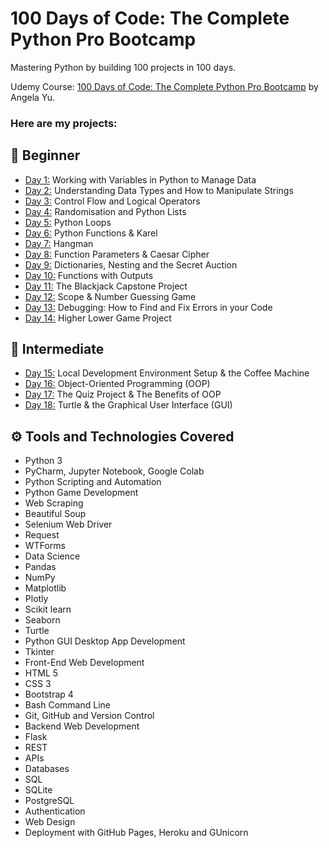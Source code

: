 # 100 Days of Code: The Complete Python Pro Bootcamp

Mastering Python by building 100 projects in 100 days. 

Udemy Course: [100 Days of Code: The Complete Python Pro Bootcamp](https://www.udemy.com/course/100-days-of-code/?couponCode=ST15MT31224) by Angela Yu.

### Here are my projects:

## 🔰 Beginner 
- [Day 1:](https://github.com/moraeseduarda/100-days-of-code-python/tree/main/day01) Working with Variables in Python to Manage Data
- [Day 2:](https://github.com/moraeseduarda/100-days-of-code-python/tree/main/day02) Understanding Data Types and How to Manipulate Strings
- [Day 3:](https://github.com/moraeseduarda/100-days-of-code-python/tree/main/day03) Control Flow and Logical Operators
- [Day 4:](https://github.com/moraeseduarda/100-days-of-code-python/tree/main/day04) Randomisation and Python Lists
- [Day 5:](https://github.com/moraeseduarda/100-days-of-code-python/tree/main/day05) Python Loops
- [Day 6:](https://github.com/moraeseduarda/100-days-of-code-python/tree/main/day06) Python Functions & Karel
- [Day 7:](https://github.com/moraeseduarda/100-days-of-code-python/tree/main/day07) Hangman
- [Day 8:](https://github.com/moraeseduarda/100-days-of-code-python/tree/main/day08) Function Parameters & Caesar Cipher
- [Day 9:](https://github.com/moraeseduarda/100-days-of-code-python/tree/main/day09) Dictionaries, Nesting and the Secret Auction
- [Day 10:](https://github.com/moraeseduarda/100-days-of-code-python/tree/main/day10) Functions with Outputs
- [Day 11:](https://github.com/moraeseduarda/100-days-of-code-python/tree/main/day11) The Blackjack Capstone Project
- [Day 12:](https://github.com/moraeseduarda/100-days-of-code-python/tree/main/day12) Scope & Number Guessing Game
- [Day 13:](https://github.com/moraeseduarda/100-days-of-code-python/tree/main/day13) Debugging: How to Find and Fix Errors in your Code
- [Day 14:](https://github.com/moraeseduarda/100-days-of-code-python/tree/main/day14) Higher Lower Game Project

## 🚩 Intermediate
- [Day 15:](https://github.com/moraeseduarda/100-days-of-code-python/tree/main/day15) Local Development Environment Setup & the Coffee Machine
- [Day 16:](https://github.com/moraeseduarda/100-days-of-code-python/tree/main/day16) Object-Oriented Programming (OOP)
- [Day 17:](https://github.com/moraeseduarda/100-days-of-code-python/tree/main/day17) The Quiz Project & The Benefits of OOP
- [Day 18:](https://github.com/moraeseduarda/100-days-of-code-python/tree/main/day18) Turtle & the Graphical User Interface (GUI)

[//]: # (- [Day 19:]&#40;https://github.com/moraeseduarda/100-days-of-code-python/tree/main/day19&#41; Instances, State and Higher Order Functions)

[//]: # (- [Day 20:]&#40;https://github.com/moraeseduarda/100-days-of-code-python/tree/main/day20&#41; Build the Snake Game Part 1: Animation & Coordinates)

[//]: # (- [Day 21:]&#40;https://github.com/moraeseduarda/100-days-of-code-python/tree/main/day21&#41; Build the Snake Game Part 2: Inheritance & List Slicing)

[//]: # (- [Day 22:]&#40;https://github.com/moraeseduarda/100-days-of-code-python/tree/main/day22&#41; Build Pong: The Famous Arcade Game)

[//]: # (- [Day 23:]&#40;https://github.com/moraeseduarda/100-days-of-code-python/tree/main/day23&#41; The Turtle Crossing Capstone Project)

[//]: # (- [Day 24:]&#40;https://github.com/moraeseduarda/100-days-of-code-python/tree/main/day24&#41; Files, Directories and Paths)

[//]: # (- [Day 25:]&#40;https://github.com/moraeseduarda/100-days-of-code-python/tree/main/day25&#41; Working with CSV Data and the Pandas Library)

[//]: # (- [Day 26:]&#40;https://github.com/moraeseduarda/100-days-of-code-python/tree/main/day26&#41; List Comprehension and the Nato Alphabet)

[//]: # (- [Day 27:]&#40;https://github.com/moraeseduarda/100-days-of-code-python/tree/main/day27&#41; Tkinter, *args, **kwargs and Creating GUI Programs)

[//]: # (- [Day 28:]&#40;https://github.com/moraeseduarda/100-days-of-code-python/tree/main/day28&#41; Tkinter, Dynamic Typing and the Pomodoro GUI Application)

[//]: # (- [Day 29:]&#40;https://github.com/moraeseduarda/100-days-of-code-python/tree/main/day29&#41; Building a Password Manager GUI App with Tkinter)

[//]: # (- [Day 30:]&#40;https://github.com/moraeseduarda/100-days-of-code-python/tree/main/day30&#41; Errors, Exceptions and JSON Data: Improving the Password Manager)

[//]: # (- [Day 31:]&#40;https://github.com/moraeseduarda/100-days-of-code-python/tree/main/day31&#41; Flash Card App Capstone Project)

[//]: # ()
[//]: # (## 🤖 Intermediate+)

[//]: # (- [Day 32:]&#40;https://github.com/moraeseduarda/100-days-of-code-python/tree/main/day32&#41; Send Email &#40;smtplib&#41; & Manage Dates &#40;datetime&#41; - Automated Birthday Wisher)

[//]: # (- [Day 33:]&#40;https://github.com/moraeseduarda/100-days-of-code-python/tree/main/day33&#41; API Endpoints & API Parameters - ISS Overhead Notifier)

[//]: # (- [Day 34:]&#40;https://github.com/moraeseduarda/100-days-of-code-python/tree/main/day34&#41; API Practice - Creating a GUI Quiz App)

[//]: # (- [Day 35:]&#40;https://github.com/moraeseduarda/100-days-of-code-python/tree/main/day35&#41; Keys, Authentication & Environment Variables - Telegram Rain Notifier)

[//]: # (- [Day 36:]&#40;https://github.com/moraeseduarda/100-days-of-code-python/tree/main/day36&#41; Stock Trading News Alert Project)

[//]: # (- [Day 37:]&#40;https://github.com/moraeseduarda/100-days-of-code-python/tree/main/day37&#41; Habit Tracking Project: API Post Requests & Headers)

[//]: # (- [Day 38:]&#40;https://github.com/moraeseduarda/100-days-of-code-python/tree/main/day38&#41; Workout Tracking Using Google Sheets)

[//]: # (- [Day 39:]&#40;https://github.com/moraeseduarda/100-days-of-code-python/tree/main/day39&#41; Capstone Part 1: Flight Deal Finder)

[//]: # (- [Day 40:]&#40;https://github.com/moraeseduarda/100-days-of-code-python/tree/main/day40&#41; Capstone Part 2: Flight Club)

[//]: # (- [Day 41:]&#40;https://github.com/moraeseduarda/100-days-of-code-python/tree/main/day41&#41; Introduction to HTML)

[//]: # (- [Day 42:]&#40;https://github.com/moraeseduarda/100-days-of-code-python/tree/main/day42&#41; Intermediate HTML)

[//]: # (- [Day 43:]&#40;https://github.com/moraeseduarda/100-days-of-code-python/tree/main/day43&#41; Introduction to CSS)

[//]: # (- [Day 44:]&#40;https://github.com/moraeseduarda/100-days-of-code-python/tree/main/day44&#41; Intermediate CSS)

[//]: # (- [Day 45:]&#40;https://github.com/moraeseduarda/100-days-of-code-python/tree/main/day45&#41; Web Scraping with Beautiful Soup)

[//]: # (- [Day 46:]&#40;https://github.com/moraeseduarda/100-days-of-code-python/tree/main/day46&#41; Create a Spotify Playlist Using The Musical Time Machine)

[//]: # (- [Day 47:]&#40;https://github.com/moraeseduarda/100-days-of-code-python/tree/main/day47&#41; Create an Automated Amazon Price Tracker)

[//]: # (- [Day 48:]&#40;https://github.com/moraeseduarda/100-days-of-code-python/tree/main/day48&#41; Selenium Webdriver Browser and Game Playing Bot)

[//]: # (- [Day 49:]&#40;https://github.com/moraeseduarda/100-days-of-code-python/tree/main/day49&#41; Automating Job Applications on LinkedIn)

[//]: # (- [Day 50:]&#40;https://github.com/moraeseduarda/100-days-of-code-python/tree/main/day50&#41; Auto Tinder Swiping Bot)

[//]: # (- [Day 51:]&#40;https://github.com/moraeseduarda/100-days-of-code-python/tree/main/day51&#41; Internet Speed Twitter Complaint Bot)

[//]: # (- [Day 52:]&#40;https://github.com/moraeseduarda/100-days-of-code-python/tree/main/day52&#41; Instagram Follower Bot)

[//]: # (- [Day 53:]&#40;https://github.com/moraeseduarda/100-days-of-code-python/tree/main/day53&#41; Web Scraping Capstone - Data Entry Job Automation)

[//]: # (- [Day 54:]&#40;https://github.com/moraeseduarda/100-days-of-code-python/tree/main/day54&#41; Introduction to Web Development with Flask)

[//]: # (- [Day 55:]&#40;https://github.com/moraeseduarda/100-days-of-code-python/tree/main/day55&#41; HTML & URL Parsing in Flask and the Higher Lower Game)

[//]: # (- [Day 56:]&#40;https://github.com/moraeseduarda/100-days-of-code-python/tree/main/day56&#41; Rendering HTML/Static Files and Using Website Templates)

[//]: # (- [Day 57:]&#40;https://github.com/moraeseduarda/100-days-of-code-python/tree/main/day57&#41; Templating with Jinja in Flask Applications)

[//]: # (- [Day 58:]&#40;https://github.com/moraeseduarda/100-days-of-code-python/tree/main/day58&#41; Web Foundation Boostrap)

[//]: # ()
[//]: # (## 🎯 Advanced)

[//]: # (- [Day 59:]&#40;https://github.com/moraeseduarda/100-days-of-code-python/tree/main/day59&#41; Blog Capstone Project Part 2 - Adding Styling)

[//]: # (- [Day 60:]&#40;https://github.com/moraeseduarda/100-days-of-code-python/tree/main/day60&#41; Make POST Requests with Flask and HTML Forms)

[//]: # (- [Day 61:]&#40;https://github.com/moraeseduarda/100-days-of-code-python/tree/main/day61&#41; Building Advanced Forms with Flask-WTForms)

[//]: # (- [Day 62:]&#40;https://github.com/moraeseduarda/100-days-of-code-python/tree/main/day62&#41; Flask, WTForms, Bootstrap, and CSV - Coffee & Wifi Project)

[//]: # (- [Day 63:]&#40;https://github.com/moraeseduarda/100-days-of-code-python/tree/main/day63&#41; Databases and with SQLite and SQLAlchemy)

[//]: # (- [Day 64:]&#40;https://github.com/moraeseduarda/100-days-of-code-python/tree/main/day64&#41; My Top 10 Movies Website)

[//]: # (- [Day 65:]&#40;https://github.com/moraeseduarda/100-days-of-code-python/tree/main/day65&#41; How to Create a Website That People Will Love)

[//]: # (- [Day 66:]&#40;https://github.com/moraeseduarda/100-days-of-code-python/tree/main/day66&#41; Building Your Own API with RESTful Routing)

[//]: # (- [Day 67:]&#40;https://github.com/moraeseduarda/100-days-of-code-python/tree/main/day67&#41; Blog Capstone Project Part 3 - RESTful Routing)

[//]: # (- [Day 68:]&#40;https://github.com/moraeseduarda/100-days-of-code-python/tree/main/day68&#41; Authentication with Flask)

[//]: # (- [Day 69:]&#40;https://github.com/moraeseduarda/100-days-of-code-python/tree/main/day69&#41; Blog Capstone Project Part 4 - Adding Users)

[//]: # (- [Day 70:]&#40;https://github.com/moraeseduarda/100-days-of-code-python/tree/main/day70&#41; Deploying Your Web Application with Heroku)

[//]: # (- [Day 71:]&#40;https://github.com/moraeseduarda/100-days-of-code-python/tree/main/day71&#41; Data Exploration with Pandas: College Major vs. Your Salary)

[//]: # (- [Day 72:]&#40;https://github.com/moraeseduarda/100-days-of-code-python/tree/main/day72&#41; Data Visualisation with Matplotlib: Programming Languages)

[//]: # (- [Day 73:]&#40;https://github.com/moraeseduarda/100-days-of-code-python/tree/main/day73&#41; Aggregate & Marge Data with Pandas: Analyse the Lego Dataset)

[//]: # (- [Day 74:]&#40;https://github.com/moraeseduarda/100-days-of-code-python/tree/main/day74&#41; Google Trends Data: Resampling and Visualising Time Series)

[//]: # (- [Day 75:]&#40;https://github.com/moraeseduarda/100-days-of-code-python/tree/main/day75&#41; Beautiful Plotly Charts & Analysing the Android App Store)

[//]: # (- [Day 76:]&#40;https://github.com/moraeseduarda/100-days-of-code-python/tree/main/day76&#41; Computation with NumPy and N-Dimensional Arrays)

[//]: # (- [Day 77:]&#40;https://github.com/moraeseduarda/100-days-of-code-python/tree/main/day77&#41; Linear Regression and Data Visualisation with Seaborn)

[//]: # (- [Day 78:]&#40;https://github.com/moraeseduarda/100-days-of-code-python/tree/main/day78&#41; Analysing the Nobel Prize with Plotly, Matplotlib & Seaborn)

[//]: # (- [Day 79:]&#40;https://github.com/moraeseduarda/100-days-of-code-python/tree/main/day79&#41; The Tragic Discovery of Handwashing: t-Tests & Distributions)

[//]: # (- [Day 80:]&#40;https://github.com/moraeseduarda/100-days-of-code-python/tree/main/day80&#41; Capstone Project - Predict House Prices)

[//]: # ()
[//]: # (## 🚀 Professional Portfolio Projects)

[//]: # (- [Day 81:]&#40;https://github.com/moraeseduarda/100-days-of-code-python/tree/main/day81&#41; Text to Morse Code Converter)

[//]: # (- [Day 82:]&#40;https://github.com/moraeseduarda/100-days-of-code-python/tree/main/day82&#41; Portfolio Website)

[//]: # (- [Day 83:]&#40;https://github.com/moraeseduarda/100-days-of-code-python/tree/main/day83&#41; Tic Tac Toe)

[//]: # (- [Day 84:]&#40;https://github.com/moraeseduarda/100-days-of-code-python/tree/main/day84&#41; Image Watermarking Desktop App)

[//]: # (- [Day 85:]&#40;https://github.com/moraeseduarda/100-days-of-code-python/tree/main/day85&#41; Typing Speed Test App)

[//]: # (- [Day 86:]&#40;https://github.com/moraeseduarda/100-days-of-code-python/tree/main/day86&#41; Breakout: The Famous Arcade Game)

[//]: # (- [Day 87:]&#40;https://github.com/moraeseduarda/100-days-of-code-python/tree/main/day87&#41; Cafe and Wifi Website)

[//]: # (- [Day 88:]&#40;https://github.com/moraeseduarda/100-days-of-code-python/tree/main/day88&#41; To Do Agenda App)

[//]: # (- [Day 89:]&#40;https://github.com/moraeseduarda/100-days-of-code-python/tree/main/day89&#41; Disappearing Text Writing App)

[//]: # (- [Day 90:]&#40;https://github.com/moraeseduarda/100-days-of-code-python/tree/main/day90&#41; Convert PDF to Audiobook)

[//]: # (- [Day 91:]&#40;https://github.com/moraeseduarda/100-days-of-code-python/tree/main/day91&#41; Image to Color List)

[//]: # (- [Day 92:]&#40;https://github.com/moraeseduarda/100-days-of-code-python/tree/main/day92&#41; Amazon Canada Web Scraper)

[//]: # (- [Day 93:]&#40;https://github.com/moraeseduarda/100-days-of-code-python/tree/main/day93&#41; Google Dinosaur Game Bot)

[//]: # (- [Day 94:]&#40;https://github.com/moraeseduarda/100-days-of-code-python/tree/main/day94&#41; Space Invaders)

[//]: # (- [Day 95:]&#40;https://github.com/moraeseduarda/100-days-of-code-python/tree/main/day95&#41; Custom API)

[//]: # (- [Day 96:]&#40;https://github.com/moraeseduarda/100-days-of-code-python/tree/main/day96&#41; An Online Shop)

[//]: # (- [Day 97:]&#40;https://github.com/moraeseduarda/100-days-of-code-python/tree/main/day97&#41; Percentage Calculator)

[//]: # (- [Day 98:]&#40;https://github.com/moraeseduarda/100-days-of-code-python/tree/main/day98&#41; Analyzing and Visualizing the Space Race)

[//]: # (- [Day 99:]&#40;https://github.com/moraeseduarda/100-days-of-code-python/tree/main/day99&#41; Analyzing Deaths Involving Police in the United States)

[//]: # (- [Day 100:]&#40;https://github.com/moraeseduarda/100-days-of-code-python/tree/main/day100&#41; Predicting Earnings using Multivariable Regression)

## ⚙️ Tools and Technologies Covered
- Python 3
- PyCharm, Jupyter Notebook, Google Colab
- Python Scripting and Automation
- Python Game Development
- Web Scraping
- Beautiful Soup
- Selenium Web Driver
- Request
- WTForms
- Data Science
- Pandas
- NumPy
- Matplotlib
- Plotly
- Scikit learn
- Seaborn
- Turtle
- Python GUI Desktop App Development
- Tkinter
- Front-End Web Development
- HTML 5
- CSS 3
- Bootstrap 4
- Bash Command Line
- Git, GitHub and Version Control
- Backend Web Development
- Flask
- REST
- APIs
- Databases
- SQL
- SQLite
- PostgreSQL
- Authentication
- Web Design
- Deployment with GitHub Pages, Heroku and GUnicorn 

